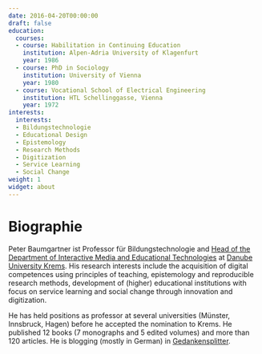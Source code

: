 ```yaml
---
date: 2016-04-20T00:00:00
draft: false
education:
  courses:
  - course: Habilitation in Continuing Education
    institution: Alpen-Adria University of Klagenfurt
    year: 1986
  - course: PhD in Sociology
    institution: University of Vienna
    year: 1980
  - course: Vocational School of Electrical Engineering
    institution: HTL Schellinggasse, Vienna
    year: 1972
interests:
  interests:
  - Bildungstechnologie
  - Educational Design
  - Epistemology
  - Research Methods
  - Digitization
  - Service Learning
  - Social Change
weight: 1
widget: about
---
```


# Biographie

Peter Baumgartner ist Professor für Bildungstechnologie and [Head of the Department of Interactive Media and Educational Technologies](http://www.donau-uni.ac.at/en/department/imb/index.php) at [Danube University Krems](http://www.donau-uni.ac.at/en/index.php). His research interests include the acquisition of digital competences using principles of teaching, epistemology and reproducible research methods, development of (higher) educational institutions with focus on service learning and social change through innovation and digitization.

He has held positions as professor at several universities  (Münster, Innsbruck, Hagen) before he accepted the nomination to Krems. He published 12 books (7 monographs and 5 edited volumes) and more than 120 articles. He is blogging (mostly in German) in [Gedankensplitter](http://peter.baumgartner.name).


